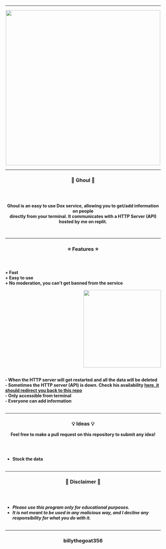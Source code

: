 -----

<p align="center">
<img src="https://repository-images.githubusercontent.com/401381093/06ff31b0-5540-4775-bf79-6abd1ac1b33f", width="500", height="500">
</p>

-----

### <p align="center">👻 Ghoul 👻</p>

<br><br>
<p align="center">
  <strong>Ghoul is an easy to use Dox service, allowing you to get/add information on people</strong>
  <br>
  <strong>directly from your terminal. It communicates with a HTTP Server (API) hosted by me on replit.</strong>
</p>
<br>

-----

### <p align="center">⭐ Features ⭐</p>

<br><br>
<strong>+ Fast</strong>
<br>
<strong>+ Easy to use</strong>
<br>
<strong>+ No moderation, you can't get banned from the service</strong>
<br>

<p align="right">
<img src="https://repository-images.githubusercontent.com/401381093/06ff31b0-5540-4775-bf79-6abd1ac1b33f" width="250", height="250">
</p>

<br>
<strong>- When the HTTP server will get restarted and all the data will be deleted</strong>
<br>
<strong>- Sometimes the HTTP server (API) is down. Check his availability <a href="https://Ghoul.billythegoat356.repl.co">here, it should redirect you back to this repo</a></strong>
<br>
<strong>- Only accessible from terminal</strong>
<br>
<strong>- Everyone can add information</strong>
<br><br>

-----

### <p align="center">💡 Ideas 💡</p>

<p align="center"><strong>Feel free to make a pull request on this repository to submit any idea!</strong</p>

<br><br>
* Stock the data
<br><br>

-----

### <p align="center">📌 Disclaimer 📌</p>

<br><br>
* ***Please use this program only for educational purposes.***
* ***It is not meant to be used in any malicious way, and I decline any responsibility for what you do with it.***
<br><br>

-----

### <p align="center">billythegoat356</p>
